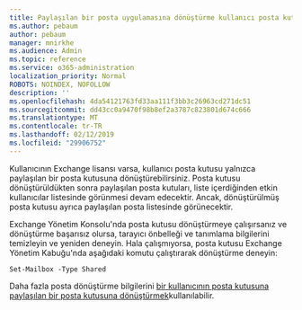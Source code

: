 ```yaml
---
title: Paylaşılan bir posta uygulamasına dönüştürme kullanıcı posta kutusu?
ms.author: pebaum
author: pebaum
manager: mnirkhe
ms.audience: Admin
ms.topic: reference
ms.service: o365-administration
localization_priority: Normal
ROBOTS: NOINDEX, NOFOLLOW
description: ''
ms.openlocfilehash: 4da54121763fd33aa111f3bb3c26963cd271dc51
ms.sourcegitcommit: dd43cc0a9470f98b8ef2a3787c823801d674c666
ms.translationtype: MT
ms.contentlocale: tr-TR
ms.lasthandoff: 02/12/2019
ms.locfileid: "29906752"
---
```

Kullanıcının Exchange lisansı varsa, kullanıcı posta kutusu yalnızca paylaşılan bir posta kutusuna dönüştürebilirsiniz. Posta kutusu dönüştürüldükten sonra paylaşılan posta kutuları, liste içerdiğinden etkin kullanıcılar listesinde görünmesi devam edecektir. Ancak, dönüştürülmüş posta kutusu ayrıca paylaşılan posta listesinde görünecektir. 
  
Exchange Yönetim Konsolu'nda posta kutusu dönüştürmeye çalışırsanız ve dönüştürme başarısız olursa, tarayıcı önbelleği ve tanımlama bilgilerini temizleyin ve yeniden deneyin. Hala çalışmıyorsa, posta kutusu Exchange Yönetim Kabuğu'nda aşağıdaki komutu çalıştırarak dönüştürme deneyin:
  
```
Set-Mailbox -Type Shared
```

Daha fazla posta dönüştürme bilgilerini [bir kullanıcının posta kutusuna paylaşılan bir posta kutusuna dönüştürmek](https://support.office.com/client/2e122487-e1f5-4f26-ba41-5689249d93ba)kullanılabilir.
  
